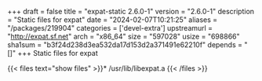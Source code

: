 +++
draft = false
title = "expat-static 2.6.0-1"
version = "2.6.0-1"
description = "Static files for expat"
date = "2024-02-07T10:21:25"
aliases = "/packages/219904"
categories = ['devel-extra']
upstreamurl = "http://expat.sf.net"
arch = "x86_64"
size = "597028"
usize = "698866"
sha1sum = "b3f24d238d3ea532da17d153d2a371491e62210f"
depends = "[]"
+++
Static files for expat

{{< files text="show files" >}}* /usr/lib/libexpat.a
{{< /files >}}